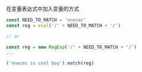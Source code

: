 在变量表达式中加入变量的方式

```javascript
const NEED_TO_MATCH = 'nnecec'
const reg = eval('/' + NEED_TO_MATCH + '/')

// or

const reg = new RegExp('/' + NEED_TO_MATCH + '/')
...

('nnecec is cool boy').match(reg)
```